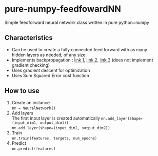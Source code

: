# pure-numpy-feedfowardNN
Simple feedforward neural network class written in pure python+numpy

## Characteristics
* Can be used to create a fully connected feed forward with as many hidden layers as needed, of any size.
* Implements backpropagation : [link 1](http://neuralnetworksanddeeplearning.com/chap2.html), [link 2](https://www.youtube.com/watch?v=TrxeIv7RD_0&t=109s), [link 3](https://www.youtube.com/watch?v=CaRzkVaC_rs) 
  (does not implement gradient checking)
* Uses gradient descent for optimization
* Uses Sum Squared Error cost function

## How to use
1. Create an instance  
  `nn = NeuralNetwork()`
2. Add layers  
  The first input layer is created automatically
  `nn.add_layer(shape=(input_dim1, output_dim1))`  
  `nn.add_layer(shape=(input_dim2, output_dim2))`
3. Train  
  `nn.train(features, targets, num_epochs)`
4. Predict  
  `nn.predict(features)`
